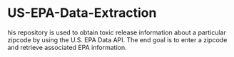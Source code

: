 # US-EPA-Data-Extraction
his repository is used to obtain toxic release information about a particular zipcode by using the U.S. EPA Data API. The end goal is to enter a zipcode and retrieve associated EPA information.
